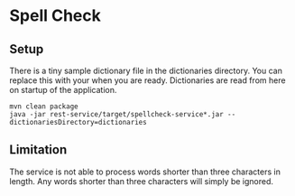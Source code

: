 # Spell Check


## Setup
There is a tiny sample dictionary file in the dictionaries directory. You can replace this with your when you are ready. Dictionaries are read from here on startup of the application. 
```
mvn clean package
java -jar rest-service/target/spellcheck-service*.jar --dictionariesDirectory=dictionaries
```

## Limitation
The service is not able to process words shorter than three characters in length. Any words shorter than three characters will simply be ignored.
